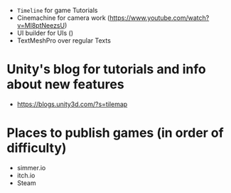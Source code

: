 - `Timeline` for game Tutorials
- Cinemachine for camera work (https://www.youtube.com/watch?v=Ml8ptNeezsU)
- UI builder for UIs ()
- TextMeshPro over regular Texts

# Unity's blog for tutorials and info about new features
- https://blogs.unity3d.com/?s=tilemap


# Places to publish games (in order of difficulty)
- simmer.io
- itch.io
- Steam